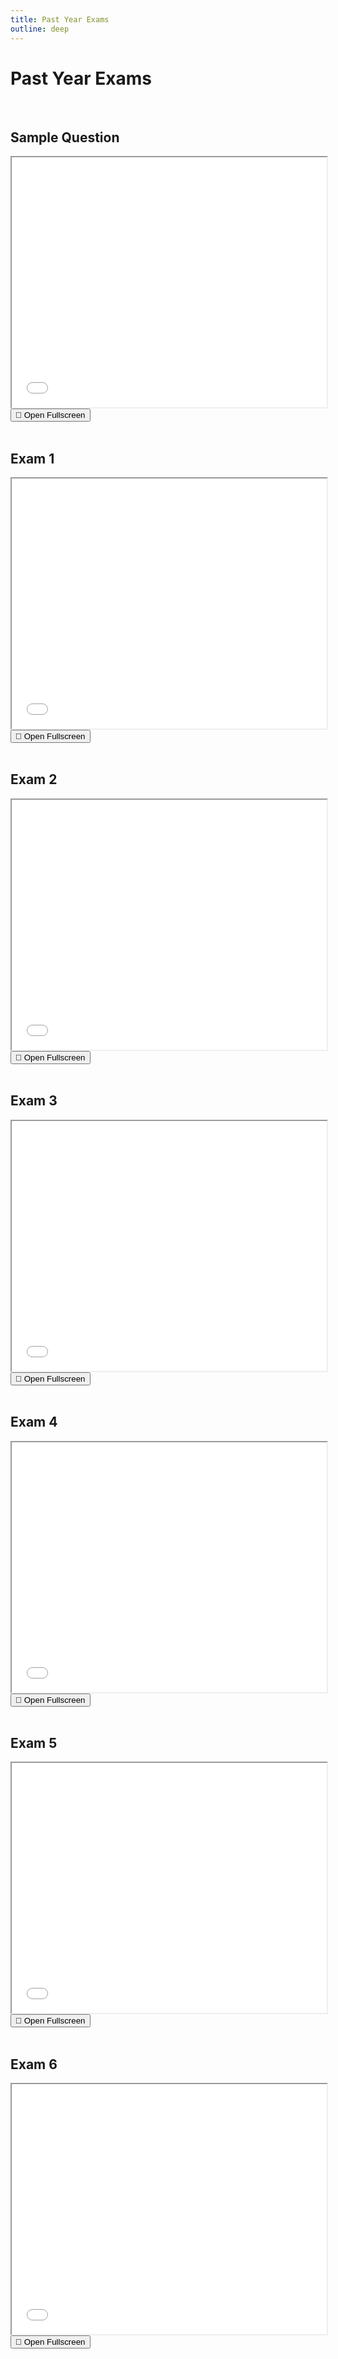 ```yaml
---
title: Past Year Exams
outline: deep
---
```


# Past Year Exams

<br>

## Sample Question

<iframe src="/Python-Programming/exams/SAMPLE QUESTION SEM I.pdf" width="100%" height="400" allowfullscreen></iframe>

<br>

<a href="/Python-Programming/exams/SAMPLE QUESTION SEM I.pdf" target="_blank" rel="noopener">
  <button class="open-pdf-btn">
    📖 Open Fullscreen
  </button>
</a>

<br>
<br>

## Exam 1

<iframe src="/Python-Programming/exams/exam-1.pdf" width="100%" height="400" allowfullscreen></iframe>

<br>

<a href="/Python-Programming/exams/exam-1.pdf" target="_blank" rel="noopener">
  <button class="open-pdf-btn">
    📖 Open Fullscreen
  </button>
</a>

<br>
<br>

## Exam 2

<iframe src="/Python-Programming/exams/exam-2.pdf" width="100%" height="400" allowfullscreen></iframe>

<br>

<a href="/Python-Programming/exams/exam-2.pdf" target="_blank" rel="noopener">
  <button class="open-pdf-btn">
    📖 Open Fullscreen
  </button>
</a>

<br>
<br>

## Exam 3

<iframe src="/Python-Programming/exams/exam-3.pdf" width="100%" height="400" allowfullscreen></iframe>

<br>

<a href="/Python-Programming/exams/exam-3.pdf" target="_blank" rel="noopener">
  <button class="open-pdf-btn">
    📖 Open Fullscreen
  </button>
</a>

<br>
<br>

## Exam 4

<iframe src="/Python-Programming/exams/Exam-4.pdf" width="100%" height="400" allowfullscreen></iframe>

<br>

<a href="/Python-Programming/exams/Exam-4.pdf" target="_blank" rel="noopener">
  <button class="open-pdf-btn">
    📖 Open Fullscreen
  </button>
</a>

<br>
<br>

## Exam 5

<iframe src="/Python-Programming/assessments/exam-5.pdf" width="100%" height="400" allowfullscreen></iframe>

<br>

<a href="/Python-Programming/assessments/exam-5.pdf" target="_blank" rel="noopener">
  <button class="open-pdf-btn">
    📖 Open Fullscreen
  </button>
</a>

<br>
<br>

## Exam 6

<iframe src="/Python-Programming/assessments/exam-6.pdf" width="100%" height="400" allowfullscreen></iframe>

<br>

<a href="/Python-Programming/assessments/exam-6.pdf" target="_blank" rel="noopener">
  <button class="open-pdf-btn">
    📖 Open Fullscreen
  </button>
</a>

